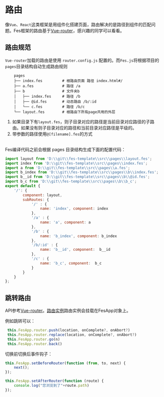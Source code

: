 # 路由
像`Vue`、`React`这类框架是用组件化搭建页面，路由解决的是路径到组件的匹配问题。Fes框架的路由基于[Vue-router](https://router.vuejs.org/zh-cn/)，感兴趣的同学可以看看。

## 路由规范
`Vue-router`加载的路由是使用 `router.config.js` 配置的。而`Fes.js`将根据项目的 `pages`目录结构自动生成路由规则
```
	pages
	├── index.fes         # 根路由页面 路径 index.html#/
    ├── a.fes             # 路径 /a
    ├── b                 # 文件夹b
    │   ├── index.fes     # 路径 /b
    │   ├── @id.fes       # 动态路由 /b/:id
    │   └── c.fes         # 路径 /b/c
    └── layout.fes        # 根路由下所有page共用的外层
```
1. 如果目录下有`layout.fes`，则子目录对应的路径是当前目录对应路径的子路由。如果没有则子目录对应的路径和当前目录对应路径是平级的。
2. 带参数的路径使用`@[filename].fes`的方式

<br>
Fes编译代码之前会根据 pages 目录结构生成下面的配置代码：

```javascript
import layout from 'D:\\git\\fes-template\\src\\pages\\layout.fes';
import index from 'D:\\git\\fes-template\\src\\pages\\index.fes';
import a from 'D:\\git\\fes-template\\src\\pages\\a.fes';
import b_index from 'D:\\git\\fes-template\\src\\pages\\b\\index.fes';
import b__id from 'D:\\git\\fes-template\\src\\pages\\b\\@id.fes';
import b_c from 'D:\\git\\fes-template\\src\\pages\\b\\b_c';
export default { 
    '/': { 
        component: layout,
        subRoutes: {
            '/' : {
                name: 'index', component: index
            },
            '/a' : {
                name: 'a', component: a
            },
            '/b' : {
                name: 'b_index', component: b_index
            },
            '/b/:id' : {
                name: 'b__id', component:  b__id
            },
            '/c' : {
                name: 'b_c', component:  b_c
            }
        }
    }
};
```

## 跳转路由
API参考[Vue-router](https://router.vuejs.org/zh-cn/)。[路由实例](https://router.vuejs.org/zh-cn/api/router-instance.html)路由实例会挂载在FesApp对象上。

例如跳转可以：
```javascript
 this.FesApp.router.push(location, onComplete?, onAbort?)
 this.FesApp.router.replace(location, onComplete?, onAbort?)
 this.FesApp.router.go(n)
 this.FesApp.router.back()
```

切换前切换后事件钩子：
```javascript
this.FesApp.setBeforeRouter(function (from, to, next) {
    next();
});

this.FesApp.setAfterRouter(function (route) {
    console.log("您浏览到了"+route.path)
});
```
